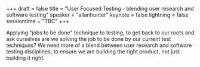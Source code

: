 +++
draft = false
title = "User Focused Testing - blending user research and software testing"
speaker = "allanhunter"
keynote = false
lightning = false
sessiontime = "TBC"
+++

Applying "jobs to be done" technique to testing, to get back to our roots and ask ourselves are we solving the job to be done by our current test techniques? We need more of a blend between user research and software testing disciplines, to ensure we are building the right product, not just building it right.